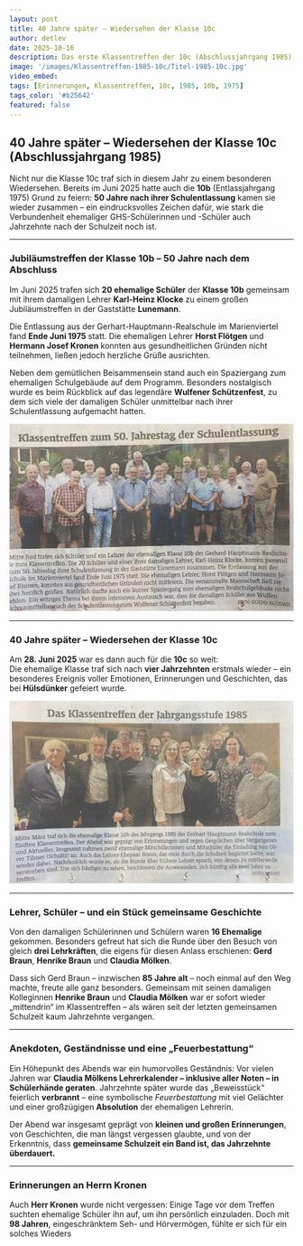 ```yaml
---
layout: post
title: 40 Jahre später – Wiedersehen der Klasse 10c
author: detlev
date: 2025-10-16
description: Das erste Klassentreffen der 10c (Abschlussjahrgang 1985) – vier Jahrzehnte nach dem Schulabschluss
image: '/images/Klassentreffen-1985-10c/Titel-1985-10c.jpg'
video_embed:
tags: [Erinnerungen, Klassentreffen, 10c, 1985, 10b, 1975]
tags_color: '#b25642'
featured: false
---
```


## 40 Jahre später – Wiedersehen der Klasse 10c (Abschlussjahrgang 1985)

Nicht nur die Klasse 10c traf sich in diesem Jahr zu einem besonderen Wiedersehen. Bereits im Juni 2025 hatte auch die **10b** (Entlassjahrgang 1975) Grund zu feiern: **50 Jahre nach ihrer Schulentlassung** kamen sie wieder zusammen – ein eindrucksvolles Zeichen dafür, wie stark die Verbundenheit ehemaliger GHS-Schülerinnen und -Schüler auch Jahrzehnte nach der Schulzeit noch ist.

---

### Jubiläumstreffen der Klasse 10b – 50 Jahre nach dem Abschluss

Im Juni 2025 trafen sich **20 ehemalige Schüler** der **Klasse 10b** gemeinsam mit ihrem damaligen Lehrer **Karl-Heinz Klocke** zu einem großen Jubiläumstreffen in der Gaststätte **Lunemann**.  

Die Entlassung aus der Gerhart-Hauptmann-Realschule im Marienviertel fand **Ende Juni 1975** statt. Die ehemaligen Lehrer **Horst Flötgen** und **Hermann Josef Kronen** konnten aus gesundheitlichen Gründen nicht teilnehmen, ließen jedoch herzliche Grüße ausrichten.  

Neben dem gemütlichen Beisammensein stand auch ein Spaziergang zum ehemaligen Schulgebäude auf dem Programm. Besonders nostalgisch wurde es beim Rückblick auf das legendäre **Wulfener Schützenfest**, zu dem sich viele der damaligen Schüler unmittelbar nach ihrer Schulentlassung aufgemacht hatten.

<img src="/images/Klassentreffen-1985-10c/Zeitung2.jpg" loading="lazy" alt="Zeitungsartikel: Klassentreffen der Klasse 10b zum 50. Jubiläum">

---

### 40 Jahre später – Wiedersehen der Klasse 10c

Am **28. Juni 2025** war es dann auch für die **10c** so weit:  
Die ehemalige Klasse traf sich nach **vier Jahrzehnten** erstmals wieder – ein besonderes Ereignis voller Emotionen, Erinnerungen und Geschichten, das bei **Hülsdünker** gefeiert wurde.

<img src="/images/Klassentreffen-1985-10c/Zeitung.jpg" loading="lazy" alt="Zeitungsartikel zum Klassentreffen der Jahrgangsstufe 1985 in der Dorstener Zeitung">

---

### Lehrer, Schüler – und ein Stück gemeinsame Geschichte

Von den damaligen Schülerinnen und Schülern waren **16 Ehemalige** gekommen. Besonders gefreut hat sich die Runde über den Besuch von gleich **drei Lehrkräften**, die eigens für diesen Anlass erschienen: **Gerd Braun**, **Henrike Braun** und **Claudia Mölken**.  

Dass sich Gerd Braun – inzwischen **85 Jahre alt** – noch einmal auf den Weg machte, freute alle ganz besonders. Gemeinsam mit seinen damaligen Kolleginnen **Henrike Braun** und **Claudia Mölken** war er sofort wieder „mittendrin“ im Klassentreffen – als wären seit der letzten gemeinsamen Schulzeit kaum Jahrzehnte vergangen.

---

### Anekdoten, Geständnisse und eine „Feuerbestattung“

Ein Höhepunkt des Abends war ein humorvolles Geständnis: Vor vielen Jahren war **Claudia Mölkens Lehrerkalender – inklusive aller Noten – in Schülerhände geraten**. Jahrzehnte später wurde das „Beweisstück“ feierlich **verbrannt** – eine symbolische *Feuerbestattung* mit viel Gelächter und einer großzügigen **Absolution** der ehemaligen Lehrerin.  

Der Abend war insgesamt geprägt von **kleinen und großen Erinnerungen**, von Geschichten, die man längst vergessen glaubte, und von der Erkenntnis, dass **gemeinsame Schulzeit ein Band ist, das Jahrzehnte überdauert.**

---

### Erinnerungen an Herrn Kronen

Auch **Herr Kronen** wurde nicht vergessen: Einige Tage vor dem Treffen suchten ehemalige Schüler ihn auf, um ihn persönlich einzuladen. Doch mit **98 Jahren**, eingeschränktem Seh- und Hörvermögen, fühlte er sich für ein solches Wieders
